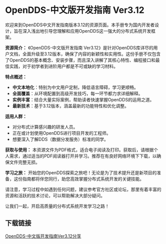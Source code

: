 # OpenDDS-中文版开发指南 Ver3.12

欢迎来到OpenDDS中文开发指南版本3.12的资源页面。本手册专为国内开发者设计，旨在深入浅出地引导您理解和应用OpenDDS这一强大的分布式系统开发框架。

**资源简介：**
《OpenDDS-中文版开发指南 Ver3.12》是针对OpenDDS库详尽的用户文档，全面升级至3.12版本，确保了内容的新颖性和实用性。这份手册不仅包含了OpenDDS的基本概念、安装步骤，而且深入讲解了其核心特性、编程接口和最佳实践，对于初学者到进阶用户都是不可或缺的学习材料。

**特点概述：**
- **中文本地化**：特别为中文用户定制，降低语言障碍，学习更顺畅。
- **全面覆盖**：从环境配置到高级开发技巧，每一环节都力求详细解释。
- **实例丰富**：结合大量实际案例，帮助读者快速掌握OpenDDS的运用之道。
- **最新技术**：基于3.12版本，涵盖最新的功能特性和优化调整。

**适用人群：**
- 对分布式计算感兴趣的研发人员。
- 正在或计划使用OpenDDS进行项目开发的工程师。
- 想要深入了解DDS（数据分发服务）标准的同学。

**获取与使用：**
本资源文件为PDF格式，适合电子阅读及打印。获取后，请根据个人需求，通过适当的PDF阅读器打开并学习。推荐在有良好网络环境下下载，以确保文件完整无损。

**学习之旅：**
开始您的OpenDDS探索之旅吧！无论是为了技术提升还是新项目的准备，这份指南都将伴您同行，助您高效掌握分布式系统开发的关键技能。

请注意，学习过程中如遇到任何问题，建议参考官方社区或论坛，那里有着丰富的资源和活跃的技术讨论，可以帮助解决大部分疑问。

让我们一起，开启高质量的分布式系统开发学习之路！

## 下载链接

[OpenDDS-中文版开发指南Ver3.12分享](https://pan.quark.cn/s/b05859e3bda2)
